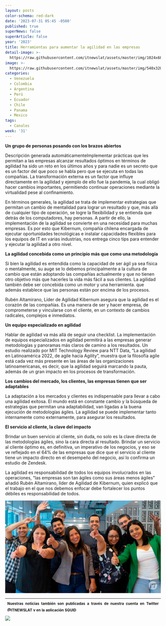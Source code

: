 ```yaml
---
layout: posts
color-schema: red-dark
date: '2023-07-31 05:45 -0500'
published: true
superNews: false
superArticle: false
year: '2023'
title: Herramientas para aumentar la agilidad en las empresas
detail-image: >-
  https://raw.githubusercontent.com/itnewslat/assets/master/img/1024x680/agilidad-empresarial-g.jpg
image: >-
  https://raw.githubusercontent.com/itnewslat/assets/master/img/540x320/agilidad-empresarial-p.jpg
categories:
  - Venezuela
  - Colombia
  - Argentina
  - Perú
  - Ecuador
  - Chile
  - Panama
  - Mexico
tags:
  - Canales
week: '31'
---
```

**Un grupo de personas posando con los brazos abiertos**

Descripción generada automáticamenteImplementar prácticas que les permitan a las empresas alcanzar resultados óptimos en términos de agilidad ha sido un reto en los últimos años y para nadie es un secreto que es un factor del que poco se habla pero que se ejecuta en todas las compañías. La transformación externa es un factor que influye directamente en la agilidad y ejemplo de ello fue la pandemia, la cual obligó hacer cambios importantes, permitiendo continuar operaciones mediante la virtualidad pese al confinamiento. 
 
En términos generales, la agilidad se trata de implementar estrategias que permitan un cambio de mentalidad para lograr un resultado y que, más allá de cualquier tipo de operación, se logre la flexibilidad y se entienda que detrás de los computadores, hay personas. A partir de ello, la implementación de la agilidad se convierte en una necesidad para muchas empresas. Es por esto que Kibernum, compañía chilena encargada de ejecutar oportunidades tecnológicas e instalar capacidades flexibles para los equipos de IT en varias industrias, nos entrega cinco tips para entender y ejecutar la agilidad a otro nivel. 
 
**La agilidad concebida como un principio más que como una metodología**
 
Si bien la agilidad es entendida como la capacidad de ser ágil ya sea física o mentalmente, su auge se lo debemos principalmente a la cultura de cambio que están adoptando las compañías actualmente y que no tienen otro objetivo más que hacerles la vida más fácil a sus clientes. La agilidad también debe ser concebida como un motor y una herramienta. que además establece que las personas están por encima de los procesos.
 
Rubén Altamirano, Líder de Agilidad Kibernum asegura que la agilidad es el corazón de las compañías. Es una manera de ser y hacer empresa, de comprometerse y vincularse con el cliente, en un contexto de cambios radicales, complejos e inmediatos. 
 
**Un equipo especializado en agilidad**
 
Hablar de agilidad va más allá de seguir una checklist. La implementación de equipos especializados en agilidad permitirá a las empresas generar metodologías y panoramas más claros de camino a los resultados. Un estudio realizado por MIT Technology Review para NTT Data, “La agilidad en Latinoamérica 2022, de agile hacia Agility”, muestra que la filosofía agile está cada vez más presente en las áreas de las organizaciones latinoamericanas, es decir, que la agilidad seguirá marcando la pauta, además de un gran impacto en los procesos de transformación.
 
**Los cambios del mercado, los clientes, las empresas tienen que ser adaptables**
 
La adaptación a los mercados y clientes es indispensable para llevar a cabo una agilidad exitosa. El mundo está en constante cambio y la búsqueda de estrategias que permitan una adaptabilidad, van ligadas a la buena ejecución de metodologías ágiles. La agilidad se puede implementar tanto internamente como externamente, para asegurar los resultados.
 
**El servicio al cliente, la clave del impacto**
 
Brindar un buen servicio al cliente, sin duda, no solo es la clave directa de las metodologías ágiles, sino la cara directa al resultado. Brindar un servicio al cliente óptimo es, en definitiva, un imperativo de los negocios, y eso se ve reflejado en el 64% de las empresas que dice que el servicio al cliente tiene un impacto directo en el desempeño del negocio, así lo confirma un estudio de Zendesk.
 
La agilidad es responsabilidad de todos los equipos involucrados en las operaciones, “las empresas son tan ágiles como sus áreas menos ágiles” añadió Rubén Altamirano, líder de Agilidad de Kibernum, quien explicó que el trabajo en el que nos debemos enfocar debe fortalecer los puntos débiles es responsabilidad de todos.

![](https://raw.githubusercontent.com/itnewslat/assets/master/img/540x320/agilidad-empresarial-p.jpg)

<table style="height: 42px;" width="569">
<tbody>
<tr>
<td style="text-align: justify;"><sub><strong>Nuestras noticias también son publicadas a través de nuestra cuenta en Twitter <a href="https://twitter.com/itnewslat?lang=es">@ITNEWSLAT</a> y en la aplicación <a href="https://squidapp.co/en/">SQUID</a></strong></sub></td>
</tr>
</tbody>
</table>
<img src="https://tracker.metricool.com/c3po.jpg?hash=56f88a41e39ab42c063cc51676587a04"/>